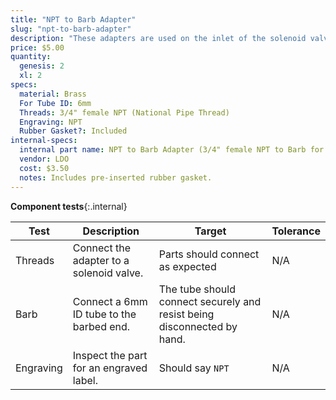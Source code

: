 ```yaml
---
title: "NPT to Barb Adapter"
slug: "npt-to-barb-adapter"
description: "These adapters are used on the inlet of the solenoid valve and the outlet of the pressure reducer."
price: $5.00
quantity:
  genesis: 2
  xl: 2
specs:
  material: Brass
  For Tube ID: 6mm
  Threads: 3/4" female NPT (National Pipe Thread)
  Engraving: NPT
  Rubber Gasket?: Included
internal-specs:
  internal part name: NPT to Barb Adapter (3/4" female NPT to Barb for 6mm ID tubing)
  vendor: LDO
  cost: $3.50
  notes: Includes pre-inserted rubber gasket.
---
```


**Component tests**{:.internal}

|Test         |Description  |Target       |Tolerance    |
|-------------|-------------|-------------|-------------|
|Threads      |Connect the adapter to a solenoid valve.|Parts should connect as expected|N/A
|Barb         |Connect a 6mm ID tube to the barbed end.|The tube should connect securely and resist being disconnected by hand.|N/A
|Engraving    |Inspect the part for an engraved label.|Should say `NPT`|N/A